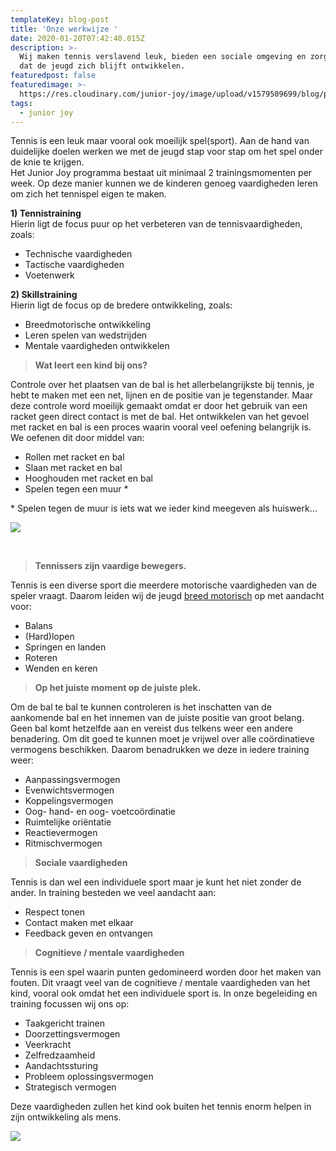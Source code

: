 ```yaml
---
templateKey: blog-post
title: 'Onze werkwijze '
date: 2020-01-20T07:42:40.015Z
description: >-
  Wij maken tennis verslavend leuk, bieden een sociale omgeving en zorgen ervoor
  dat de jeugd zich blijft ontwikkelen.
featuredpost: false
featuredimage: >-
  https://res.cloudinary.com/junior-joy/image/upload/v1579509699/blog/palash-jain-uYqnOga0DHk-unsplash_1_yuepet.jpg
tags:
  - junior joy
---
```

Tennis is een leuk maar vooral ook moeilijk spel(sport). Aan de hand van duidelijke doelen werken we met de jeugd stap voor stap om het spel onder de knie te krijgen. \
Het Junior Joy programma bestaat uit minimaal 2 trainingsmomenten per week. Op deze manier kunnen we de kinderen genoeg vaardigheden leren om zich het tennispel eigen te maken.

**1) Tennistraining**  \
Hierin ligt de focus puur op het verbeteren van de tennisvaardigheden, zoals:

* Technische vaardigheden
* Tactische vaardigheden 
* Voetenwerk

**2) Skillstraining**  \
Hierin ligt de focus op de bredere ontwikkeling, zoals:

* Breedmotorische ontwikkeling
* Leren spelen van wedstrijden
* Mentale vaardigheden ontwikkelen 

> **Wat leert een kind bij ons?**

Controle over het plaatsen van de bal is het allerbelangrijkste bij tennis, je hebt te maken met een net, lijnen en de positie van je tegenstander. Maar deze controle word moeilijk gemaakt omdat er door het gebruik van een racket geen direct contact is met de bal. Het ontwikkelen van het gevoel met racket en bal is een proces waarin vooral veel oefening belangrijk is. We oefenen dit door middel van:

* Rollen met racket en bal
* Slaan met racket en bal
* Hooghouden met racket en bal
* Spelen tegen een muur *

\* Spelen tegen de muur is iets wat we ieder kind meegeven als huiswerk... 

![](https://res.cloudinary.com/junior-joy/image/upload/c_scale,w_401/v1579553218/blog/Wall-Technique-770x434_qzherb.jpg)

**<br>**

> **Tennissers zijn vaardige bewegers.**

Tennis is een diverse sport die meerdere motorische vaardigheden van de speler vraagt. Daarom leiden wij de jeugd [breed motorisch](https://www.sportknowhowxl.nl/nieuws-en-achtergronden/open-podium/item/108605/leren-sporten-is-leren-bewegen) op met aandacht voor:

* Balans
* (Hard)lopen
* Springen en landen
* Roteren
* Wenden en keren

> **Op het juiste moment op de juiste plek.**

Om de bal te bal te kunnen controleren is het inschatten van de aankomende bal en het innemen van de juiste positie van groot belang. Geen bal komt hetzelfde aan en vereist dus telkens weer een andere benadering. Om dit goed te kunnen moet je vrijwel over alle coördinatieve vermogens beschikken. Daarom benadrukken we deze in iedere training weer:

* Aanpassingsvermogen 
* Evenwichtsvermogen 
* Koppelingsvermogen 
* Oog- hand- en oog- voetcoördinatie
* Ruimtelijke oriëntatie 
* Reactievermogen 
* Ritmischvermogen 

> **Sociale vaardigheden**

Tennis is dan wel een individuele sport maar je kunt het niet zonder de ander. In training besteden we veel aandacht aan:

* Respect tonen 
* Contact maken met elkaar 
* Feedback geven en ontvangen 

> **Cognitieve / mentale vaardigheden** 

Tennis is een spel waarin punten gedomineerd worden door het maken van fouten. Dit vraagt veel van de cognitieve / mentale vaardigheden van het kind, vooral ook omdat het een individuele sport is. In onze begeleiding en training focussen wij ons op:

* Taakgericht trainen
* Doorzettingsvermogen 
* Veerkracht 
* Zelfredzaamheid 
* Aandachtssturing 
* Probleem oplossingsvermogen 
* Strategisch vermogen 

Deze vaardigheden zullen het kind ook buiten het tennis enorm helpen in zijn ontwikkeling als mens.

![](https://res.cloudinary.com/junior-joy/image/upload/v1579554168/blog/palash-jain-uYqnOga0DHk-unsplash_1_pmfctx.jpg)
